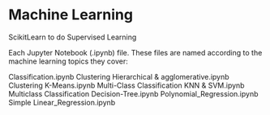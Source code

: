 # Machine Learning
ScikitLearn to do Supervised Learning

Each Jupyter Notebook (.ipynb) file. These files are named according to the machine learning topics they cover:

Classification.ipynb
Clustering Hierarchical & agglomerative.ipynb
Clustering K-Means.ipynb
Multi-Class Classification KNN & SVM.ipynb
Multiclass Classification Decision-Tree.ipynb
Polynomial_Regression.ipynb
Simple Linear_Regression.ipynb
 
